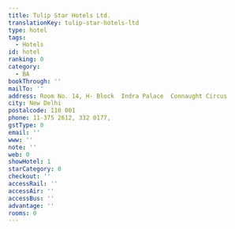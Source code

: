 ```yaml
---
title: Tulip Star Hotels Ltd.
translationKey: tulip-star-hotels-ltd
type: hotel
tags:
  - Hotels
id: hotel
ranking: 0
category:
  - BA
bookThrough: ''
mailTo: ''
address: Room No. 14, H- Block  Indra Palace  Connaught Circus
city: New Delhi
postalcode: 110 001
phone: 11-375 2612, 332 0177,
gstType: 0
email: ''
www: ''
note: ''
web: 0
showHotel: 1
starCategory: 0
checkout: ''
accessRail: ''
accessAir: ''
accessBus: ''
advantage: ''
rooms: 0
---
```







